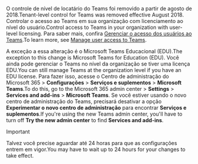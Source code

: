  <span data-ttu-id="6d51b-101">O controle de nível de locatário do Teams foi removido a partir de agosto de 2018.</span><span class="sxs-lookup"><span data-stu-id="6d51b-101">Tenant-level control for Teams was removed effective August 2018.</span></span> <span data-ttu-id="6d51b-102">Controlar o acesso ao Teams em sua organização com licenciamento ao nível do usuário.</span><span class="sxs-lookup"><span data-stu-id="6d51b-102">Control access to Teams in your organization with user-level licensing.</span></span> <span data-ttu-id="6d51b-103">Para saber mais, confira [Gerenciar o acesso dos usuários ao Teams](../user-access.md).</span><span class="sxs-lookup"><span data-stu-id="6d51b-103">To learn more, see [Manage user access to Teams](../user-access.md).</span></span>

<span data-ttu-id="6d51b-104">A exceção a essa alteração é o Microsoft Teams Educacional (EDU).</span><span class="sxs-lookup"><span data-stu-id="6d51b-104">The exception to this change is Microsoft Teams for Education (EDU).</span></span> <span data-ttu-id="6d51b-105">Você ainda pode gerenciar o Teams no nível da organização se tiver uma licença EDU.</span><span class="sxs-lookup"><span data-stu-id="6d51b-105">You can still manage Teams at the organization level if you have an EDU license.</span></span> <span data-ttu-id="6d51b-106">Para fazer isso, acesse o Centro de administração do Microsoft 365 > **Configurações** > **Serviços e suplementos** > **Microsoft Teams**.</span><span class="sxs-lookup"><span data-stu-id="6d51b-106">To do this, go to the Microsoft 365 admin center > **Settings** > **Services and add-ins** > **Microsoft Teams**.</span></span> <span data-ttu-id="6d51b-107">Se você estiver usando o novo centro de administração do Teams, precisará desativar a opção **Experimentar o novo centro de administração** para encontrar **Serviços e suplementos**.</span><span class="sxs-lookup"><span data-stu-id="6d51b-107">If you're using the new Teams admin center, you'll have to turn off **Try the new admin center** to find **Services and add-ins**.</span></span> 

> [!IMPORTANT]
> <span data-ttu-id="6d51b-108">Talvez você precise aguardar até 24 horas para que as configurações entrem em vigor.</span><span class="sxs-lookup"><span data-stu-id="6d51b-108">You may have to wait up to 24 hours for your changes to take effect.</span></span> 
